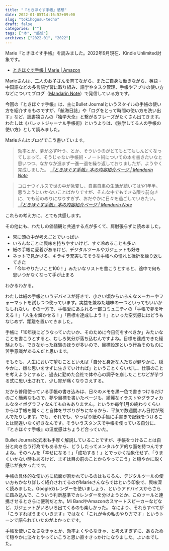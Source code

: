 ```yaml
---
title: "『ときほぐす手帳』感想"
date: 2022-01-05T14:16:52+09:00
slug: "tokihogusu-techo"
draft: false
categories: [""]
tags: ["本", "感想"]
archives: ["2022-01", "2022"]
---
```


Marie『ときほぐす手帳』を読みました。2022年9月現在、Kindle Unlimited対象です。

- [ときほぐす手帳 | Marie | Amazon](https://www.amazon.co.jp/dp/B097HP2M5W)

Marieさんは、二人のお子さんを育てながら、またご自身も働きながら、英語・中国語などの多言語学習に取り組み、語学やタスク管理、手帳やアプリの使い方などについてブログ（[Mandarin Note](https://mandarinnote.com/)）で発信している方です。

今回の『ときほぐす手帳』は、主にBullet Journalというスタイルの手帳の使い方を紹介するものですが、「航海日誌」や「ログをとって時間の使い方を洗い出す」など、読書猿さんの『独学大全』と繋がるフレーズがたくさん出てきます。わたしは《バレットジャーナル手帳術》というよりは、《独学してる人の手帳の使い方》として読みました。

Marieさんはブログでこう書いています。

> 効率とか、夢が必ず叶う、とか、そういうのがとてもとてもしんどくなってしまって、そうじゃない手帳術・ノート術についての本を書きたいなと思いつつ、なかなか進まず一進一退を繰り返しておりましたが、ようやく完成しました。
> <cite>[『ときほぐす手帳』本の内容紹介ページ | Mandarin Note](https://mandarinnote.com/page-29598)</cite>

> コロナウイルスで世の中が急変し、自粛自粛の生活が続いてはや1年半。  
> 思うようにいかないことばかりですが、そんな中でもできる限り前向きに、でも前のめりになりすぎず、おだやかに日々を過ごしていきたい。
> <cite>[『ときほぐす手帳』本の内容紹介ページ | Mandarin Note](https://mandarinnote.com/page-29598)</cite>

これらの考え方に、とても共感します。

その他にも、わたしの価値観と共通する点が多くて、肩肘張らずに読めました。

- 常に頭の中が考えごとでいっぱい
- いろんなことに興味を持ちやすいけど、すぐ冷めることも多い
- 紙の手帳に愛着があるけど、デジタルツールやガジェットも好き
- ネットで見かける、キラキラ充実してそうな手帳への憧れと挫折を繰り返してきた
- 「今年やりたいこと100！」みたいなリストを書こうとすると、途中で何も思いつかなくなって手が止まる

わかるわかる。

わたしは紙の手帳というデバイスが好きで、小さい頃からいろんなメーカーやフォーマットを試しつつ使っています。実益を兼ねた趣味の一つといってもいいかもしれない。その一方で、手帳愛にあふれる一部コミュニティの「手帳で夢を叶える！」「人生を輝かせる！」「目標を達成しよう！」といった空気感にはどうもなじめず、距離を置いてきました。

手帳に「10年後にどうなっていたいか、そのために今日何をすべきか」みたいなことを書こうとすると、むしろ気分が落ち込むんですよね。目標を達成できた経験よりも、できなかった経験のほうが多いので、目標設定という行為そのものに苦手意識があるんだと思います。

そもそも、人生において望むことといえば「自分と身近な人たちが健やかに、穏やかに、嫌な思いをせずに生きていければ」ということくらいだし、仕事のことを考えようとすると、過去に勤めた会社で体や心の調子を崩したことなどが芋づる式に思い出されて、少し胃が痛くなりさえする。

だから普段使っている手帳の書き込みは、日々のメモを黒一色で書きつけるだけのごく簡素なもので、夢や目標を書いたページも、綺麗なイラストやグラフィカルなタイポグラフィなんてものもありません。というか毎年1月の終わりくらいからは手帳を開くこと自体をサボりがちになるから、平気で数週間ぶん日付が飛んでたりします。でも、それでも、やっぱり紙の手帳に手書きで記録をつけることは間違いなく好きなんです。そういうスタンスで手帳を使っている自分に、『ときほぐす手帳』の温度感はちょうど合っていた。

Bullet Journal公式本も手厚く解説していることですが、手帳をつけることは自分と向き合う行為でもあるから、どうしたってメンタルケア的な面を持つんですよね。そのへんを「幸せになる！」「成功する！」とでっかく抽象化せず、「うまくいかない時もあるけど、まずは目の前のことからやってこう」と穏やかに説く感じが良かったです。

手帳の具体的な使い方に紙面が割かれているのはもちろん、デジタルツールの使い方もかなり詳しく紹介されてるのがMarieさんならではという印象で、興味深く読みました。Googleカレンダーを使いましょう、というアドバイスからさらに踏み込んで、こういう判断基準でカレンダーを分けようとか、このツールと連携させるとさらに便利だとか。Mi BandやAmazonのスマートスピーカーなどなど、ガジェットがいろいろ出てくるのも楽しかった。
なにより、それらすべてが「こうすればうまくいきます」ではなく「これが今の私のやり方です」というトーンで語られていたのがよかったです。

手帳を使いこなさなきゃとか、効率よくやらなきゃ、と考えすぎずに、あらためて穏やかに淡々とやっていこうと思い直すきっかけになりました。よい本でした。
